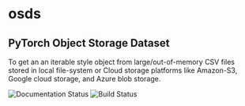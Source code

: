 # osds

## **PyTorch Object Storage Dataset**

To get an an iterable style object from large/out-of-memory CSV files stored in local file-system or Cloud storage platforms like Amazon-S3, Google cloud storage, and Azure blob storage.

![Documentation Status](https://readthedocs.org/projects/osds/badge/?version=latest)
     ![Build Status](https://travis-ci.com/Laay/osds.svg?branch=master)






